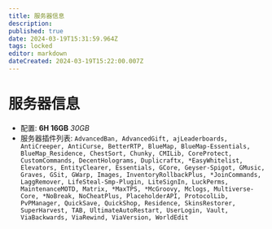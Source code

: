 ```yaml
---
title: 服务器信息
description: 
published: true
date: 2024-03-19T15:31:59.964Z
tags: locked
editor: markdown
dateCreated: 2024-03-19T15:22:00.007Z
---
```


# 服务器信息
- 配置: **6H 16GB** *30GB* 
- 服务器插件列表:
`AdvancedBan, AdvancedGift, ajLeaderboards, AntiCreeper, AntiCurse, BetterRTP, BlueMap, BlueMap-Essentials, BlueMap_Residence, ChestSort, Chunky, CMILib, CoreProtect, CustomCommands, DecentHolograms, Duplicraftx, *EasyWhitelist, Elevators, EntityClearer, Essentials, GCore, Geyser-Spigot, GMusic, Graves, GSit, GWarp, Images, InventoryRollbackPlus, *JoinCommands, LaggRemover, LifeSteal-Smp-Plugin, LiteSignIn, LuckPerms, MaintenanceMOTD, Matrix, *MaxTPS, *McGroovy, Mclogs, Multiverse-Core, *NoBreak, NoCheatPlus, PlaceholderAPI, ProtocolLib, PvPManager, QuickSave, QuickShop, Residence, SkinsRestorer, SuperHarvest, TAB, UltimateAutoRestart, UserLogin, Vault, ViaBackwards, ViaRewind, ViaVersion, WorldEdit`